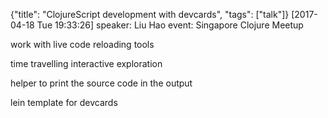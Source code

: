 {"title": "ClojureScript development with devcards", "tags": ["talk"]}
[2017-04-18 Tue 19:33:26]
speaker: Liu Hao
event: Singapore Clojure Meetup

work with live code reloading tools

time travelling interactive exploration

helper to print the source code in the output

lein template for devcards

